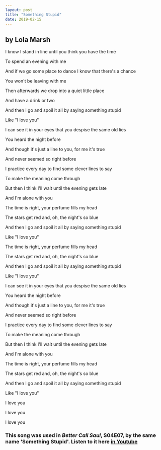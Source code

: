 ```yaml
---
layout: post
title: "Something Stupid"
date: 2019-02-15
---
```


## by Lola Marsh

I know I stand in line until you think you have the time

To spend an evening with me

And if we go some place to dance I know that there's a chance

You won't be leaving with me

Then afterwards we drop into a quiet little place

And have a drink or two

And then I go and spoil it all by saying something stupid

Like "I love you"

I can see it in your eyes that you despise the same old lies

You heard the night before

And though it's just a line to you, for me it's true

And never seemed so right before

I practice every day to find some clever lines to say

To make the meaning come through

But then I think I'll wait until the evening gets late

And I'm alone with you

The time is right, your perfume fills my head

The stars get red and, oh, the night's so blue

And then I go and spoil it all by saying something stupid

Like "I love you"

The time is right, your perfume fills my head

The stars get red and, oh, the night's so blue

And then I go and spoil it all by saying something stupid

Like "I love you"

I can see it in your eyes that you despise the same old lies

You heard the night before

And though it's just a line to you, for me it's true

And never seemed so right before

I practice every day to find some clever lines to say

To make the meaning come through

But then I think I'll wait until the evening gets late

And I'm alone with you

The time is right, your perfume fills my head

The stars get red and, oh, the night's so blue

And then I go and spoil it all by saying something stupid

Like "I love you"

I love you

I love you

I love you


### This song was used in *Better Call Saul*, S04E07, by the same name 'Something Stupid'. Listen to it here [in Youtube](https://www.youtube.com/watch?v=zEUTR2EEEtc)